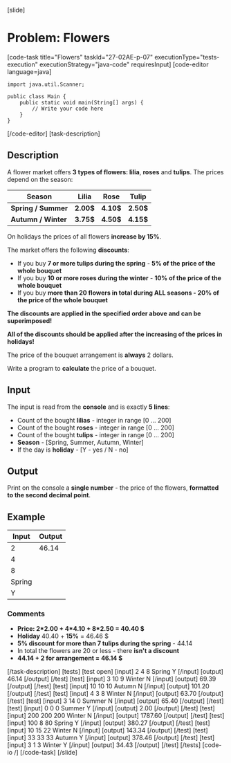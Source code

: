 [slide]
# Problem: Flowers
[code-task title="Flowers" taskId="27-02AE-p-07" executionType="tests-execution" executionStrategy="java-code" requiresInput]
[code-editor language=java]
```
import java.util.Scanner;

public class Main {
    public static void main(String[] args) {
        // Write your code here
    }
}
```
[/code-editor]
[task-description]
## Description

A flower market offers **3 types of flowers: lilia**, **roses** and **tulips**. The prices depend on the season:

| **Season** | **Lilia** | **Rose** | **Tulip** |
| --- | --- | --- | --- |
| **Spring / Summer** | **2.00$** | **4.10$** | **2.50$** |
| **Autumn / Winter** | **3.75$** | **4.50$** | **4.15$** |

On holidays the prices of all flowers **increase by 15%**.

The market offers the following **discounts**:
- If you buy **7 or more tulips during the spring** - **5% of the price of the whole bouquet**
- If you buy **10 or more roses during the winter** - **10% of the price of the whole bouquet**
- If you buy **more than 20 flowers in total during ALL seasons - 20% of the price of the whole bouquet**

**The discounts are applied in the specified order above and can be superimposed!**

**All of the discounts should be applied after the increasing of the prices in holidays!**

The price of the bouquet arrangement is **always** 2 dollars. 

Write a program to **calculate** the price of a bouquet.

## Input
The input is read from the **console** and is exactly **5 lines**:
- Count of the bought **lilias** - integer in range \[0 ... 200\]
- Count of the bought **roses** - integer in range \[0 ... 200\]
- Count of the bought **tulips** - integer in range \[0 ... 200\]
- **Season** - \[Spring, Summer, Аutumn, Winter\]
- If the day is **holiday** - \[Y - yes / N - no\]

## Output
Print on the console a **single number** - the price of the flowers, **formatted to the second decimal point**.

## Example
| **Input** | **Output** 
| --- | --- |
| 2 | 46.14 |
| 4 | |
| 8 | |
| Spring | |
| Y | |

### Comments
- **Price: 2\*2.00 + 4\*4.10 + 8\*2.50 = 40.40 $** 
- **Holiday** 40.40 + **15%** = 46.46 $
- **5% discount for more than 7 tulips during the spring** - 44.14
- In total the flowers are 20 or less - there **isn't a discount**
- **44.14 + 2 for arrangement = 46.14 $** 

[/task-description]
[tests]
[test open]
[input]
2
4
8
Spring
Y
[/input]
[output]
46.14
[/output]
[/test]
[test]
[input]
3
10
9
Winter
N
[/input]
[output]
69.39
[/output]
[/test]
[test]
[input]
10
10
10
Autumn
N
[/input]
[output]
101.20
[/output]
[/test]
[test]
[input]
4
3
8
Winter
N
[/input]
[output]
63.70
[/output]
[/test]
[test]
[input]
3
14
0
Summer
N
[/input]
[output]
65.40
[/output]
[/test]
[test]
[input]
0
0
0
Summer
Y
[/input]
[output]
2.00
[/output]
[/test]
[test]
[input]
200
200
200
Winter
N
[/input]
[output]
1787.60
[/output]
[/test]
[test]
[input]
100
8
80
Spring
Y
[/input]
[output]
380.27
[/output]
[/test]
[test]
[input]
10
15
22
Winter
N
[/input]
[output]
143.34
[/output]
[/test]
[test]
[input]
33
33
33
Autumn
Y
[/input]
[output]
378.46
[/output]
[/test]
[test]
[input]
3
1
3
Winter
Y
[/input]
[output]
34.43
[/output]
[/test]
[/tests]
[code-io /]
[/code-task]
[/slide]
